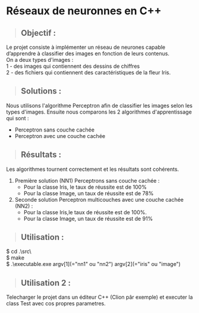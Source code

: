 # Réseaux de neuronnes en C++
> ## Objectif :
Le projet consiste à implémenter un réseau de neurones capable d’apprendre à classifier des images en fonction de leurs contenus.
</br>
On a deux types d'images :
</br>1 - des images qui contiennent des dessins de chiffres
</br>2 - des fichiers qui contiennent des caractéristiques de la fleur Iris. 


> ## Solutions :
Nous utilisons l'algorithme Perceptron afin de classifier les images selon les types d'images. Ensuite nous comparons les 2 algorithmes d'apprentissage
qui sont : 
- Perceptron  sans couche cachée
- Perceptron  avec une couche cachée

> ## Résultats :
Les algorithmes tournent correctement et les résultats sont cohérents.
1. Première solution (NN1) Perceptrons  sans couche cachée :
	- Pour la classe Iris, le taux de réussite est de 100% 
	- Pour la classe Image, un taux de réussite est de 78%
2. Seconde solution Perceptron multicouches avec une couche cachée (NN2) :
	- Pour la classe Iris,le taux de réussite est de 100%.
	- Pour la classe Image, un taux de réussite est de 91%

> ## Utilisation :
$ cd .\src\  
$ make  
$ .\executable.exe argv[1](="nn1" ou "nn2") argv[2](="iris" ou "image")
>## Utilisation 2 : 
Telecharger le projet dans un éditeur C++ (Clion pâr exemple) et executer la class Test avec cos propres parametres.
